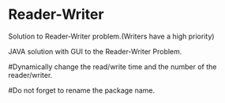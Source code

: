 # Reader-Writer
Solution to Reader-Writer problem.(Writers have a high priority)

JAVA solution with GUI to the Reader-Writer Problem.

#Dynamically change the read/write time and the number of the reader/writer.

#Do not forget to rename the package name.

